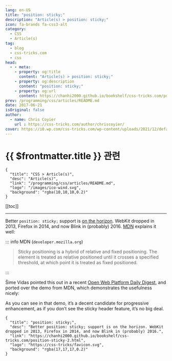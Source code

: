 ```yaml
---
lang: en-US
title: "position: sticky;"
description: "Article(s) > position: sticky;"
icon: fa-brands fa-css3-alt
category:
  - CSS
  - Article(s)
tag:
  - blog
  - css-tricks.com
  - css
head:
  - - meta:
    - property: og:title
      content: "Article(s) > position: sticky;"
    - property: og:description
      content: "position: sticky;"
    - property: og:url
      content: https://chanhi2000.github.io/bookshelf/css-tricks.com/position-sticky-2.html
prev: /programming/css/articles/README.md
date: 2017-06-21
isOriginal: false
author:
  - name: Chris Coyier
    url : https://css-tricks.com/author/chriscoyier/
cover: https://i0.wp.com/css-tricks.com/wp-content/uploads/2021/12/default-social-css-tricks.png
---
```


# {{ $frontmatter.title }} 관련

```component VPCard
{
  "title": "CSS > Article(s)",
  "desc": "Article(s)",
  "link": "/programming/css/articles/README.md",
  "logo": "/images/ico-wind.svg",
  "background": "rgba(10,10,10,0.2)"
}
```

[[toc]]

---

<SiteInfo
  name="position: sticky;"
  desc="Better position: sticky; support is on the horizon. WebKit dropped in 2013, Firefox in 2014, and now Blink in (probably) 2016."
  url="https://css-tricks.com/position-sticky-2"
  logo="https://css-tricks/favicon.svg"
  preview="https://i0.wp.com/css-tricks.com/wp-content/uploads/2021/12/default-social-css-tricks.png"/>

Better `position: sticky;` support is [<VPIcon icon="iconfont icon-caniuse"/>on the horizon](http://caniuse.com/#feat=css-sticky). WebKit dropped in 2013, Firefox in 2014, and now Blink in (probably) 2016. [<VPIcon icon="fa-brands fa-firefox"/>MDN](https://developer.mozilla.org/en-US/docs/Web/CSS/position#Sticky_positioning) explains it well:

::: info MDN (<VPIcon icon="fa-brands fa-firefox"/><code>developer.mozilla.org</code>)

> Sticky positioning is a hybrid of relative and fixed positioning. The element is treated as relative positioned until it crosses a specified threshold, at which point it is treated as fixed positioned.

<SiteInfo
  name="position - CSS | MDN"
  desc="The position CSS property sets how an element is positioned in a document. The top, right, bottom, and left physical properties and the inset-block-start, inset-block-end, inset-inline-start, and inset-inline-end flow-relative logical properties can be used to determine the final location of positioned elements."
  url="https://developer.mozilla.org/en-US/docs/Web/CSS/position/"
  logo="https://developer.mozilla.org/favicon.ico"
  preview="https://developer.mozilla.org/mdn-social-share.d893525a4fb5fb1f67a2.png"/>

:::

Šime Vidas pointed this out in a recent [<VPIcon icon="fas fa-globe"/>Open Web Platform Daily Digest](https://webplatformdaily.org/), and ported over the demo from MDN, which demonstrates the usefulness nicely:

<CodePen
  user="simevidas"
  slug-hash="JbdJRZ"
  title="Sticky positioning"
  :default-tab="['css','result']"
  :theme="$isDarkmode ? 'dark': 'light'"/>

As you can see in that demo, it’s a decent candidate for progressive enhancement, as if you don’t see the sticky header feature, it’s no big deal.

<!-- TODO: add ARTICLE CARD -->
```component VPCard
{
  "title": "position: sticky;",
  "desc": "Better position: sticky; support is on the horizon. WebKit dropped in 2013, Firefox in 2014, and now Blink in (probably) 2016.",
  "link": "https://chanhi2000.github.io/bookshelf/css-tricks.com/position-sticky-2.html",
  "logo": "https://css-tricks/favicon.svg",
  "background": "rgba(17,17,17,0.2)"
}
```
